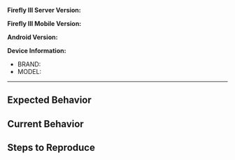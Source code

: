 **Firefly III Server Version:**

**Firefly III Mobile Version:**

**Android Version:**  

**Device Information:**  

- BRAND:
- MODEL: 
--------------------------------------
<!-- State your issue here -->
## Expected Behavior

## Current Behavior

## Steps to Reproduce

<!-- Please provide logcats for crashes if possible -->

<!-- Please provide screenshots if there is UI bugs -->
